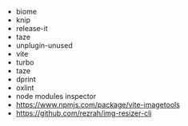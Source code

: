- biome
- knip
- release-it
- taze
- unplugin-unused
- vite
- turbo
- taze
- dprint
- oxlint
- node modules inspector
- https://www.npmjs.com/package/vite-imagetools
- https://github.com/rezrah/img-resizer-cli
